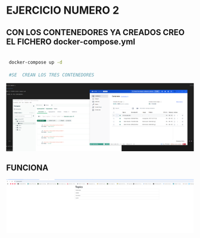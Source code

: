 
# EJERCICIO NUMERO 2



## CON LOS CONTENEDORES YA CREADOS CREO EL FICHERO docker-compose.yml

```bash

 docker-compose up -d  
 
 #SE  CREAN LOS TRES CONTENEDORES

 ```

![alt text](image-3.png)

## FUNCIONA

![alt text](image-4.png)


